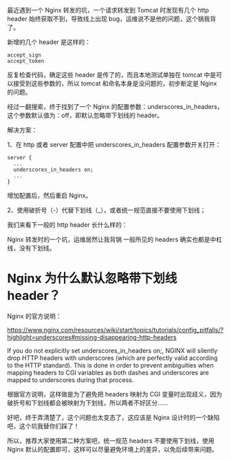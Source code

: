 最近遇到一个 Nginx 转发的坑，一个请求转发到 Tomcat 时发现有几个 http header 始终获取不到，导致线上出现 bug，运维说不是他的问题，这个锅我背了。

新增的几个 header 是这样的：
```
accept_sign
accept_token
```

反复检查代码，确定这些 header 是传了的，而且本地测试单独在 tomcat 中是可以接受到这些参数的，所以 tomcat 和命名本身是没问题的，初步断定是 Nginx 的问题。

经过一翻搜索，终于找到了一个 Nginx 的配置参数：underscores_in_headers，这个参数默认值为：off，即默认忽略带下划线的 header。

解决方案：

1、在 http 或者 server 配置中把 underscores_in_headers 配置参数开关打开：
```
server {
  ...
  underscores_in_headers on;
  ...
}
```
增加配置后，然后重启 Nginx。

2、使用破折号（-）代替下划线（_），或者统一规范直接不要使用下划线；

我们来看下一般的 http header 长什么样的：

Nginx 转发时的一个坑，运维居然让我背锅
一般所见的 headers 确实也都是中杠线，没有下划线。

# Nginx 为什么默认忽略带下划线 header？

Nginx 的官方说明：

https://www.nginx.com/resources/wiki/start/topics/tutorials/config_pitfalls/?highlight=underscores#missing-disappearing-http-headers

If you do not explicitly set underscores_in_headers on;, NGINX will silently drop HTTP headers with underscores (which are perfectly valid according to the HTTP standard). This is done in order to prevent ambiguities when mapping headers to CGI variables as both dashes and underscores are mapped to underscores during that process.

根据官方说明，这样做是为了避免把 headers 映射为 CGI 变量时出现歧义，因为破折号和下划线都会被映射为下划线，所以两者不好区分……

好吧，终于弄清楚了，这个问题也太变态了，这应该是 Nginx 设计时的一个缺陷吧，这个坑我替你们踩了！

所以，推荐大家使用第二种方案吧，统一规范 headers 不要使用下划线，使用 Nginx 默认的配置即可，这样可以尽量避免环境上的差异，以免后续带来问题。